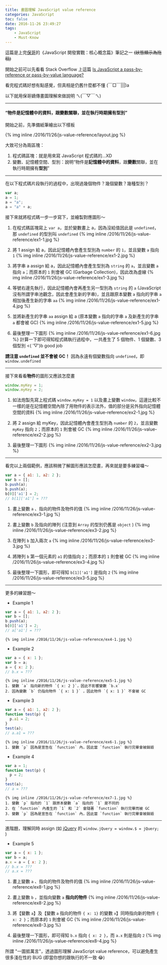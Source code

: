 ```yaml
---
title: 畫圖理解 JavaScript value reference
categories: JavaScript
toc: false
date: 2016-11-26 23:49:27
tags:
    - JavaScript
    - Must-Know
---
```

這篇是上完[保哥](https://www.facebook.com/will.fans)的《JavaScript 開發實戰：核心概念篇》筆記之一 ~~(狀態顯示為拖稿)~~

開始之前可以先看看 Stack Overflow 上這篇 [Is JavaScript a pass-by-reference or pass-by-value language?](http://stackoverflow.com/questions/518000/is-javascript-a-pass-by-reference-or-pass-by-value-language)

看完程式碼好想有點感覺，但真相是仍舊什麼都不懂 (￣□￣|||)a

以下就用保哥嫡傳畫圖理解來做說明 ㄟ(￣▽￣ㄟ)

---
#### “物件是記憶體中的資料，跟變數關聯，並在執行時期擁有型別”

開始之前，先準備紙筆繪出以下樣板

{% img inline /2016/11/26/js-value-reference/layout.jpg %}

大致可分為兩區塊：
1. 程式碼區塊：就是用來寫 JavaScript 程式碼的...XD
2. 變數、記憶體空間、型別：說明“物件是**記憶體中的資料**，跟**變數**關聯，並在執行時期擁有**型別**”

---
在以下程式碼片段執行的過程中，出現過幾個物件？幾個變數？幾種型別？
```js
var a;
a = 1;
a = "a";
a = "a" + a;
```
接下來就將程式碼一步一步寫下，並繪製對應圖形～

1. 在程式碼區塊寫上 `var a`，並於變數畫上 a，因為沒給值因此是 `undefined`，那 `undefined` 的型別叫 `undefined`
{% img inline /2016/11/26/js-value-reference/ex1-1.jpg %}

2. 將 1 assign 給 a，因此記憶體內會產生型別為 `number` 的 `1`，並且變數 `a` 指向 `1`
{% img inline /2016/11/26/js-value-reference/ex1-2.jpg %}

3. 將字串 a assign 給 a，因此記憶體內會產生型別為 `string` 的 `a`，並且變數 `a` 指向 `a`；而原本的 `1` 則會被 GC (Garbage Collection)，因此改為虛線
{% img inline /2016/11/26/js-value-reference/ex1-3.jpg %}

4. 等號右邊先執行，因此記憶體內會再產生另一型別為 `string` 的 `a` (JavaScript 沒有所謂字串池觀念，因此會產生新的字串)，並且跟原本變數 `a` 指向的字串 `a` 相加後產生新的字串 `aa`
{% img inline /2016/11/26/js-value-reference/ex1-4.jpg %}

5. 並將新產生的字串 `aa` assign 給 a (原本變數 `a` 指向的字串 `a` 及新產生的字串 `a` 都會被 GC)
{% img inline /2016/11/26/js-value-reference/ex1-5.jpg %}

6. 最後整理一下圖形
{% img inline /2016/11/26/js-value-reference/ex1-6.jpg %}
計算一下即可得知程式碼執行過程中，一共產生了 5 個物件、1 個變數、3 個型別 <( ‵▽′)b good job

**請注意 `undefined` 並不會被 GC！** 因為永遠有個變數指向 `undefined`，即 `window.undefined`

---
接下來看看**物件**的圖形又應該怎麼畫

```js
window.myKey = 1;
window.myKey = 2;
```

1. 如法炮製先寫上程式碼 `window.myKey = 1` 以及畫上變數 `window`，這邊比較不一樣的是在記憶體空間內除了用物件的表示法外，值的部分是另外指向記憶體空間的資料
{% img inline /2016/11/26/js-value-reference/ex2-1.jpg %}

2. 將 2 assign 給 myKey，因此記憶體內會產生型別為 `number` 的 `2`，並且變數 `myKey` 指向 `2`；而原本的 `1` 則會被 GC
{% img inline /2016/11/26/js-value-reference/ex2-2.jpg %}

3. 最後整理一下圖形
{% img inline /2016/11/26/js-value-reference/ex2-3.jpg %}

---
看完以上兩個範例，應該稍微了解圖形應該怎麼畫，再來就是要多練習囉～

```js
var a = { a1: 1, a2: 2 };
var b = [];
b.push(a);
b.push(a);
b[0]['a1'] = 2;
// b[1]['a1'] = ???
```

1. 畫上變數 `a` 、指向的物件及物件的值
{% img inline /2016/11/26/js-value-reference/ex3-1.jpg %}

2. 畫上變數 `b` 及指向的陣列 (注意到 `Array` 的型別仍舊是 `object` )
{% img inline /2016/11/26/js-value-reference/ex3-2.jpg %}

3. 在陣列 `b` 加入兩次 `a`
{% img inline /2016/11/26/js-value-reference/ex3-3.jpg %}

4. 將陣列 `b` 第一個元素的 `a1` 的值指向 `2`；而原本的 `1` 則會被 GC
{% img inline /2016/11/26/js-value-reference/ex3-4.jpg %}

5. 最後整理一下圖形，即可得知 `b[1]['a1']` 是指向 `2`
{% img inline /2016/11/26/js-value-reference/ex3-5.jpg %}

---
更多的練習題～

* Example 1
```js
var a = { a1: 1, a2: 2 };
var b = [];
b.push(a);
b[0]['a1'] = 2;
// a['a1'] = ???
```
    {% img inline /2016/11/26/js-value-reference/ex4-1.jpg %}

* Example 2
```js
var a = { x: 1 };
var b = a;
a = { x: 2 };
// b.x = ???
```
    {% img inline /2016/11/26/js-value-reference/ex5-1.jpg %}
    1. 變數 `a` 指向新的物件 `{ x: 2 }`，因此不影響變數 `b.x`
    2. 因為變數 `b` 仍指向物件 `{ x: 1 }` ，因此物件 `{ x: 1 }` 不會被 GC

* Example 3
```js
var a = { a1: 1, a2: 2 };
function test(p) {
  p.a1 = 2;
}
test(a);
// a.a1 = ???
```
    {% img inline /2016/11/26/js-value-reference/ex6-1.jpg %}
    1. 變數 `p` 因為是宣告在 `function` 內，因此當 `function` 執行完畢會被銷毀

* Example 4
```js
var a = 1;
function test(p) {
  p = 2;
}
test(a);
// a = ???
```
    {% img inline /2016/11/26/js-value-reference/ex7-1.jpg %}
    1. 變數 `p` 指向的 `1` 跟原本變數 `a` 指向的 `1` 是不同的
    2. 在 `function` 內產生的 `1` 和 `2` 會隨著 `function` 執行完畢而被 GC
    3. 變數 `p` 因為是宣告在 `function` 內，因此當 `function` 執行完畢會被銷毀

---
進階題，理解同時 assign (如 [jQuery](https://github.com/jquery/jquery/blob/1.6.2/jquery.js) 的 `window.jQuery = window.$ = jQuery;` )

* Example 5
```js
var a = { x: 1 };
var b = a;
a.x = a = { x: 2 };
// b.x = ???
// a.x = ???
```

1. 畫上變數 `a` 、指向的物件及物件的值
{% img inline /2016/11/26/js-value-reference/ex8-1.jpg %}

2. 畫上變數 `b` ，並指向變數 `a` **指向的物件**
{% img inline /2016/11/26/js-value-reference/ex8-2.jpg %}

3. 將【變數 `a`】及【變數 `a` 指向的物件 `{ x: 1}` 的變數 `x`】同時指向新的物件 `{ x: 2 }`；而原本的 `1` 則會被 GC
{% img inline /2016/11/26/js-value-reference/ex8-3.jpg %}

4. 最後整理一下圖形，即可得知 `b.x` 指向 `{ x: 2 }`，而 `a.x` 則是指向 `2`
{% img inline /2016/11/26/js-value-reference/ex8-4.jpg %}

所謂 "一圖抵萬言"，透過圖形理解 JavaScript value reference，可以避免產生很多淺在性的 BUG (即當你想的跟執行的不一致 😂)
